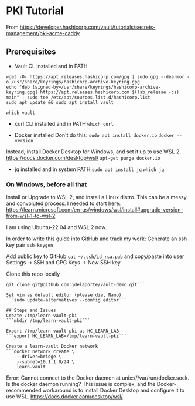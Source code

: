 # PKI Tutorial
From https://developer.hashicorp.com/vault/tutorials/secrets-management/pki-acme-caddy

## Prerequisites
* Vault CL installed and in PATH

```
wget -O- https://apt.releases.hashicorp.com/gpg | sudo gpg --dearmor -o /usr/share/keyrings/hashicorp-archive-keyring.gpg
echo "deb [signed-by=/usr/share/keyrings/hashicorp-archive-keyring.gpg] https://apt.releases.hashicorp.com $(lsb_release -cs) main" | sudo tee /etc/apt/sources.list.d/hashicorp.list
sudo apt update && sudo apt install vault
```

`which vault` 

* curl CLI installed and in PATH
`which curl`

* Docker installed
Don't do this: `sudo apt install docker.io`
`docker --version`

Instead, install Docker Desktop for Windows, and set it up to use WSL 2.
https://docs.docker.com/desktop/wsl/
`apt-get purge docker.io`


* jq installed and in system PATH
`sudo apt install jq`
`which jq`

### On Windows, before all that
Install or Upgrade to WSL 2, and install a Linux distro. 
This can be a messy and convoluted process. I needed to start here: https://learn.microsoft.com/en-us/windows/wsl/install#upgrade-version-from-wsl-1-to-wsl-2

I am using Ubuntu-22.04 and WSL 2 now.

In order to write this guide into GitHub and track my work:
Generate an ssh key pair
```ssh-keygen```

Add public key to GitHub
```cat ~/.ssh/id_rsa.pub``` and copy/paste into user Settings -> SSH and GPG Keys -> New SSH key

Clone this repo locally
```cd $HOME/gitstuff
git clone git@github.com:jdelaporte/vault-demo.git```

Set vim as default editor (please die, Nano)
```sudo update-alternatives --config editor```

## Steps and Issues
Create /tmp/learn-vault-pki
```mkdir /tmp/learn-vault-pki```

Export /tmp/learn-vault-pki as HC_LEARN_LAB
```export HC_LEARN_LAB=/tmp/learn-vault-pki```

Create a learn-vault Docker network
```docker network create \
    --driver=bridge \
    --subnet=10.1.1.0/24 \
    learn-vault
```
Error: Cannot connect to the Docker daemon at unix:///var/run/docker.sock. Is the docker daemon running?
This issue is complex, and the Docker-recommended workaround is to install Docker Desktop and configure it to use WSL.
https://docs.docker.com/desktop/wsl/


